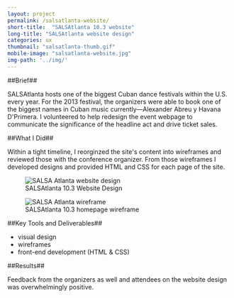 ```yaml
---
layout: project
permalink: /salsatlanta-website/
short-title:  "SALSAtlanta 10.3 website"
long-title: "SALSAtlanta website design"
categories: ux
thumbnail: "salsatlanta-thumb.gif"
mobile-image: "salsatlanta-website.jpg"
img-path: '../img/'
---
```

##Brief##

SALSAtlanta hosts one of the biggest Cuban dance festivals within the U.S. every year. For the 2013 festival, the organizers were able to book one of the biggest names in Cuban music currently&mdash;Alexander Abreu y Havana D&apos;Primera. I volunteered to help redesign the event webpage to communicate the significance of the headline act and drive ticket sales. 

##What I Did##

Within a tight timeline, I reorginzed the site's content into wireframes and reviewed those with the conference organizer. From those wireframes I developed designs and provided HTML and CSS for each page of the site. 


<figure>
<img src="{{ page.img-path }}salsatlanta-website.jpg" alt="SALSA Atlanta website design" />
<figcaption>
  SALSAtlanta 10.3 Website Design
</figcaption>
</figure>
<figure>
<img src="{{ page.img-path }}salsatlanta-wireframe-port.gif" alt="SALSA Atlanta wireframe" />

<figcaption>
  SALSAtlanta 10.3 homepage wireframe
</figcaption>
</figure>


##Key Tools and Deliverables##
<ul class="skill-pills">
<li>visual design</li>
<li>wireframes</li>
<li>front-end development (HTML &amp; CSS)
</li>
</ul> 

##Results##

Feedback from the organizers as well and attendees on the website design was overwhelmingly positive. 
